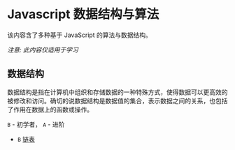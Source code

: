 # Javascript 数据结构与算法

该内容含了多种基于 JavaScript 的算法与数据结构。

*注意: 此内容仅适用于学习*

## 数据结构

数据结构是指在计算机中组织和存储数据的一种特殊方式，使得数据可以更高效的被修改和访问。确切的说数据结构是数据值的集合，表示数据之间的关系，也包括了作用在数据上的函数或操作。

`B` - 初学者， `A` - 进阶

* `B` [链表](src/data-structures/linked-list/README.zh-CN.md)
